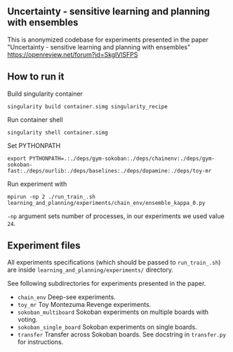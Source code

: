 
## Uncertainty - sensitive learning and planning with ensembles

This is anonymized codebase for experiments presented in the paper "Uncertainty - sensitive learning and planning with ensembles" https://openreview.net/forum?id=SkglVlSFPS

## How to run it

Build singularity container

`singularity build container.simg singularity_recipe`

Run container shell

`singularity shell container.simg`

Set PYTHONPATH

`export PYTHONPATH=.:./deps/gym-sokoban:./deps/chainenv:./deps/gym-sokoban-fast:./deps/ourlib:./deps/baselines:./deps/dopamine:./deps/toy-mr`

Run experiment with

`mpirun -np 2 ./run_train_.sh learning_and_planning/experiments/chain_env/ensemble_kappa_0.py`

`-np` argument sets number of processes, in our experiments we used value `24`.

## Experiment files

All experiments specifications (which should be passed to `run_train_.sh`) are 
inside `learning_and_planning/experiments/` directory.

See following subdirectories for experiments presented in the paper.

* `chain_env` Deep-see experiments.
* `toy_mr` Toy Montezuma Revenge experiments.
* `sokoban_multiboard` Sokoban experiments on multiple boards with voting.
* `sokoban_single_board` Sokoban experiments on single boards.
* `transfer` Transfer across Sokoban boards. See docstring in `transfer.py` 
for instructions.


